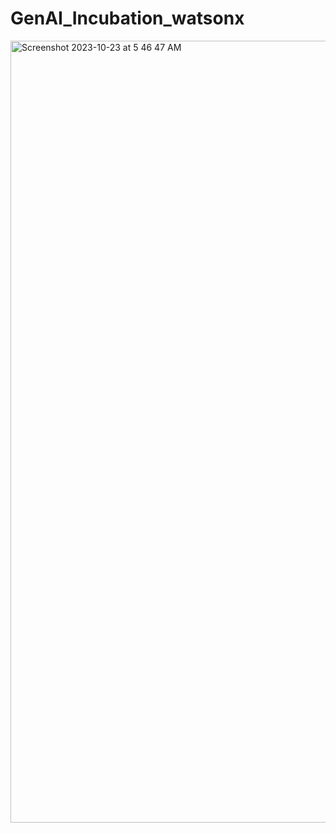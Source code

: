 # GenAI_Incubation_watsonx


<img width="1251" alt="Screenshot 2023-10-23 at 5 46 47 AM" src="https://github.com/knijesh/GenAI_Incubation_watsonx/assets/8414621/b1700479-719f-4199-b978-b587a00b39b1">
